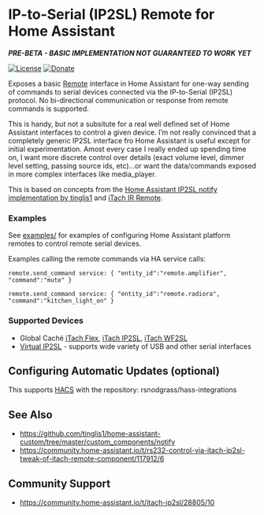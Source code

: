 # IP-to-Serial (IP2SL) Remote for Home Assistant

***PRE-BETA - BASIC IMPLEMENTATION NOT GUARANTEED TO WORK YET***

[![License](https://img.shields.io/badge/License-Apache%202.0-blue.svg)](https://opensource.org/licenses/Apache-2.0)
[![Donate](https://img.shields.io/badge/Donate-PayPal-green.svg)](https://www.paypal.com/cgi-bin/webscr?cmd=_donations&business=WREP29UDAMB6G)

Exposes a basic [Remote](https://www.home-assistant.io/components/#remote) interface in Home Assistant
for one-way sending of commands to serial devices connected via the IP-to-Serial (IP2SL) protocol.
No bi-directional communication or response from remote commands is supported.

This is handy, but not a subsitute for a real well defined set of Home Assistant interfaces to
control a given device. I’m not really convinced that a completely generic IP2SL interface fro
Home Assistant is useful except for initial experimentation. Amost every case I really ended up
spending time on, I want more discrete control over details (exact volume level, dimmer level
setting, passing source ids, etc)…or want the data/commands exposed in more complex interfaces
like media_player.

This is based on concepts from the [Home Assistant IP2SL notify implementation by tinglis1](https://github.com/tinglis1/home-assistant-custom/tree/master/custom_components/notify) and [iTach IR Remote](https://www.home-assistant.io/components/itach/).

### Examples

See [examples/](examples/) for examples of configuring Home Assistant platform remotes to control remote serial devices.

Examples calling the remote commands via HA service calls:

```
remote.send_command service: { "entity_id":"remote.amplifier", "command":"mute" }
```

```
remote.send_command service: { "entity_id":"remote.radiora", "command":"kitchen_light_on" }
```

### Supported Devices

* Global Caché [iTach Flex](https://www.amazon.com/Global-Cache-iTach-Flex-IP/dp/B00C6FRPIC/), [iTach IP2SL](https://www.amazon.com/Global-Cache-iTach-Serial-IP2SL/dp/B0051BU1X4/), [iTach WF2SL](https://www.amazon.com/Global-Cache-iTach-Wi-Fi-Serial/dp/B0051BU42W/)
* [Virtual IP2SL](https://github.com/rsnodgrass/hassio-addons/tree/master/virtual-ip2sl) - supports wide variety of USB and other serial interfaces

## Configuring Automatic Updates (optional)

This supports [HACS](https://github.com/custom-components/hacs) with the repository: rsnodgrass/hass-integrations

## See Also

* https://github.com/tinglis1/home-assistant-custom/tree/master/custom_components/notify
* https://community.home-assistant.io/t/rs232-control-via-itach-ip2sl-tweak-of-itach-remote-component/117912/6

## Community Support

* https://community.home-assistant.io/t/itach-ip2sl/28805/10
